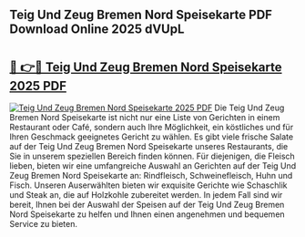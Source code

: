 ## Teig Und Zeug Bremen Nord Speisekarte PDF Download Online 2025 dVUpL

# <h2><a href="http://gc99etf.nevu.top/?p=Teig+Und+Zeug+Bremen+Nord+Speisekarte">🔗 👉🔴 Teig Und Zeug Bremen Nord Speisekarte 2025 PDF</a></h2>

[![Teig Und Zeug Bremen Nord Speisekarte 2025 PDF](https://i.imgur.com/dBaPXMq.png)](http://gc99etf.nevu.top/?p=Teig+Und+Zeug+Bremen+Nord+Speisekarte)
Die Teig Und Zeug Bremen Nord Speisekarte ist nicht nur eine Liste von Gerichten in einem Restaurant oder Café, sondern auch Ihre Möglichkeit, ein köstliches und für Ihren Geschmack geeignetes Gericht zu wählen. Es gibt viele frische Salate auf der Teig Und Zeug Bremen Nord Speisekarte unseres Restaurants, die Sie in unserem speziellen Bereich finden können. Für diejenigen, die Fleisch lieben, bieten wir eine umfangreiche Auswahl an Gerichten auf der Teig Und Zeug Bremen Nord Speisekarte an: Rindfleisch, Schweinefleisch, Huhn und Fisch. Unseren Auserwählten bieten wir exquisite Gerichte wie Schaschlik und Steak an, die auf Holzkohle zubereitet werden. In jedem Fall sind wir bereit, Ihnen bei der Auswahl der Speisen auf der Teig Und Zeug Bremen Nord Speisekarte zu helfen und Ihnen einen angenehmen und bequemen Service zu bieten.
